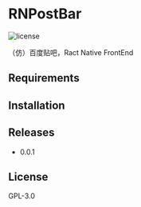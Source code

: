 # RNPostBar
![license](https://img.shields.io/github/license/postbar/PostBarRN.svg)

（仿）百度贴吧，Ract Native FrontEnd

## Requirements


## Installation

## Releases
+ 0.0.1




## License

GPL-3.0
